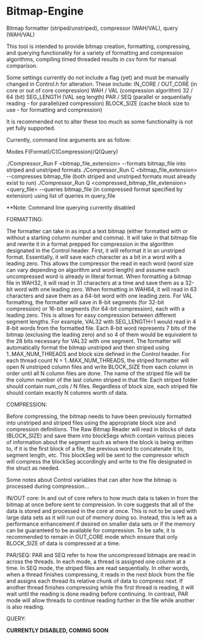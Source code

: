 # Bitmap-Engine
Bitmap formatter (striped/unstriped), compressor (WAH/VAL), query (WAH/VAL)

This tool is intended to provide bitmap creation, formatting, compressing, and querying functionality for a variety of formatting and compression algorithms, compiling timed threaded results in csv form for manual comparison.

Some settings currently do not include a flag (yet) and must be manually changed in Control.h for alteration. These include:
IN_CORE / OUT_CORE (in core or out of core compression)
WAH / VAL (compression algorithm)
32 / 64 (bit)
SEG_LENGTH (VAL seg length)
PAR / SEQ (parallel or sequentially reading - for parallelized compression)
BLOCK_SIZE (cache block size to use - for formatting and compression)

It is recommended not to alter these too much as some functionality is not yet fully supported.

Currently, command line arguments are as follow:

Modes
F(Format)/C(Compression)/Q(Query)

./Compressor_Run	F	<bitmap_file_extension> 	--formats bitmap_file into striped and unstriped formats
./Compressor_Run	C	<bitmap_file_extension>		--compresses bitmap_file (both striped and unstriped formats must already exist to run)
./Compressor_Run	Q	<compressed_bitmap_file_extension>	<query_file>	--queries bitmap_file (in compressed format specified by extension) using list of queries in query_file



**Note: Command line querying currently disabled



 	

FORMATTING:

The formatter can take in as input a text bitmap (either formatted with or without a starting column number and comma). It will take in that bitmap file and rewrite it in a format prepped for compression in the algorithm designated in the Control header. First, it will reformat it in an unstriped format. Essentially, it will save each character as a bit in a word with a leading zero. This allows the compressor the read in each word (word size can vary depending on algorithm and word length) and assume each uncompressed word is already in literal format.
When formatting a bitmap file in WAH32, it will read in 31 characters at a time and save them as a 32-bit word with one leading zero. When formatting in WAH64, it will read in 63 characters and save them as a 64-bit word with one leading zero.
For VAL formatting, the formatter will save in 8-bit segments (for 32-bit compression) or 16-bit segments (for 64-bit compression), each with a leading zero. This is allows for easy compression between different segment lengths. For example, VAL32 with SEG_LENGTH=1 would read in 4 8-bit words from the formatted file. Each 8-bit word represents 7 bits of the bitmap (exclusing the leading zero) and so 4 of them would be equivalent to the 28 bits necessary for VAL32 with one segment.
The formatter will automatically format the bitmap unstriped and then striped using 1..MAX_NUM_THREADS and block size defined in the Control header. For each thread count N = 1..MAX_NUM_THREADS, the striped formatter will open N unstriped column files and write BLOCK_SIZE from each column in order until all N column files are done. The name of the striped file will be the column number of the last column striped in that file. Each striped folder should contain num_cols / N files. Regardless of block size, each striped file should contain exactly N columns worth of data.



COMPRESSION:

Before compressing, the bitmap needs to have been previously formatted into unstriped and striped files using the appropriate block size and compression definitions.
The Raw Bitmap Reader will read in blocks of data (BLOCK_SIZE) and save them into blockSegs which contain various pieces of information about the segment such as where the block is being written to, if it is the first block of a file, the previous word to concatenate it to, segment length, etc. This blockSeg will be sent to the compressor which will compress the blockSeg accordingly and write to the file designated in the struct as needed.

Some notes about Control variables that can alter how the bitmap is processed during compression...

IN/OUT core:
In and out of core refers to how much data is taken in from the bitmap at once before sent to compression. In core suggests that all of the data is stored and processed in the core at once. This is not to be used with large data sets as it will run out of memory doing so. Instead, this is left as a performance enhancement if desired on smaller data sets or if the memory can be guaranteed to be available for compression. To be safe, it is recommended to remain in OUT_CORE mode which ensure that only BLOCK_SIZE of data is compressed at a time.

PAR/SEQ:
PAR and SEQ refer to how the uncompressed bitmaps are read in across the threads. In each mode, a thread is assigned one column at a time. In SEQ mode, the striped files are read sequentially. In other words, when a thread finishes compressing, it reads in the next block from the file and assigns each thread its relative chunk of data to compress next. If another thread finishes compressing while the first thread is reading, it will wait until the reading is done reading before continuing. In contrast, PAR mode will allow threads to continue reading further in the file while another is also reading.



QUERY:

**CURRENTLY DISABLED, COMING SOON**
